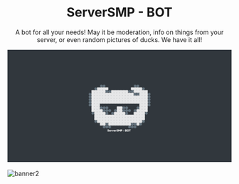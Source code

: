 <h1 align="center">ServerSMP - BOT</h1>
<p align="center">A bot for all your needs! May it be moderation, info on things from your server, or even random pictures of ducks. We have it all!</p>

![banner](https://github.com/Prince527GitHub/ServerSMP/raw/ServerSMP-Web/assets/image/banner/banner-bot.png?raw=true)

![banner2](https://raw.githubusercontent.com/Prince527GitHub/ServerSMP-BOT/web/img/banner.png)
